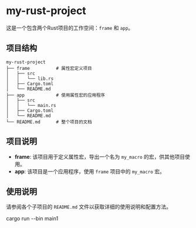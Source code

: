 # my-rust-project

这是一个包含两个Rust项目的工作空间：`frame` 和 `app`。

## 项目结构

```
my-rust-project
├── frame          # 属性宏定义项目
│   ├── src
│   │   └── lib.rs
│   ├── Cargo.toml
│   └── README.md
├── app            # 使用属性宏的应用程序
│   ├── src
│   │   └── main.rs
│   ├── Cargo.toml
│   └── README.md
└── README.md      # 整个项目的文档
```

## 项目说明

- **frame**: 该项目用于定义属性宏，导出一个名为 `my_macro` 的宏，供其他项目使用。
- **app**: 该项目是一个应用程序，使用 `frame` 项目中的 `my_macro` 宏。

## 使用说明

请参阅各个子项目的 `README.md` 文件以获取详细的使用说明和配置方法。


 cargo run --bin main1